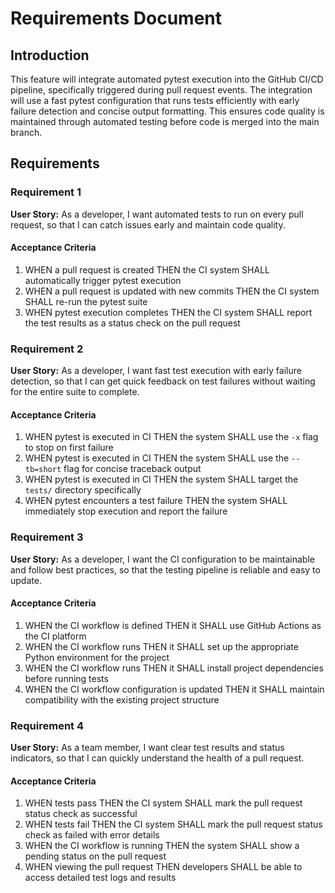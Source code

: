 # Requirements Document

## Introduction

This feature will integrate automated pytest execution into the GitHub CI/CD pipeline, specifically triggered during pull request events. The integration will use a fast pytest configuration that runs tests efficiently with early failure detection and concise output formatting. This ensures code quality is maintained through automated testing before code is merged into the main branch.

## Requirements

### Requirement 1

**User Story:** As a developer, I want automated tests to run on every pull request, so that I can catch issues early and maintain code quality.

#### Acceptance Criteria

1. WHEN a pull request is created THEN the CI system SHALL automatically trigger pytest execution
2. WHEN a pull request is updated with new commits THEN the CI system SHALL re-run the pytest suite
3. WHEN pytest execution completes THEN the CI system SHALL report the test results as a status check on the pull request

### Requirement 2

**User Story:** As a developer, I want fast test execution with early failure detection, so that I can get quick feedback on test failures without waiting for the entire suite to complete.

#### Acceptance Criteria

1. WHEN pytest is executed in CI THEN the system SHALL use the `-x` flag to stop on first failure
2. WHEN pytest is executed in CI THEN the system SHALL use the `--tb=short` flag for concise traceback output
3. WHEN pytest is executed in CI THEN the system SHALL target the `tests/` directory specifically
4. WHEN pytest encounters a test failure THEN the system SHALL immediately stop execution and report the failure

### Requirement 3

**User Story:** As a developer, I want the CI configuration to be maintainable and follow best practices, so that the testing pipeline is reliable and easy to update.

#### Acceptance Criteria

1. WHEN the CI workflow is defined THEN it SHALL use GitHub Actions as the CI platform
2. WHEN the CI workflow runs THEN it SHALL set up the appropriate Python environment for the project
3. WHEN the CI workflow runs THEN it SHALL install project dependencies before running tests
4. WHEN the CI workflow configuration is updated THEN it SHALL maintain compatibility with the existing project structure

### Requirement 4

**User Story:** As a team member, I want clear test results and status indicators, so that I can quickly understand the health of a pull request.

#### Acceptance Criteria

1. WHEN tests pass THEN the CI system SHALL mark the pull request status check as successful
2. WHEN tests fail THEN the CI system SHALL mark the pull request status check as failed with error details
3. WHEN the CI workflow is running THEN the system SHALL show a pending status on the pull request
4. WHEN viewing the pull request THEN developers SHALL be able to access detailed test logs and results